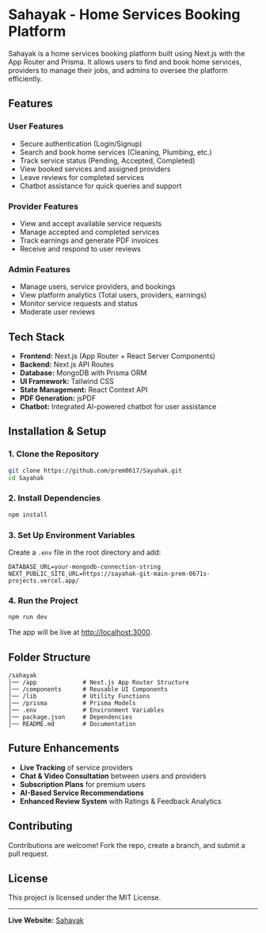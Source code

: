 # Sahayak - Home Services Booking Platform

Sahayak is a home services booking platform built using Next.js with the App Router and Prisma. It allows users to find and book home services, providers to manage their jobs, and admins to oversee the platform efficiently.

## Features

### User Features
- Secure authentication (Login/Signup)
- Search and book home services (Cleaning, Plumbing, etc.)
- Track service status (Pending, Accepted, Completed)
- View booked services and assigned providers
- Leave reviews for completed services
- Chatbot assistance for quick queries and support

### Provider Features
- View and accept available service requests
- Manage accepted and completed services
- Track earnings and generate PDF invoices
- Receive and respond to user reviews

### Admin Features
- Manage users, service providers, and bookings
- View platform analytics (Total users, providers, earnings)
- Monitor service requests and status
- Moderate user reviews

## Tech Stack
- **Frontend:** Next.js (App Router + React Server Components)
- **Backend:** Next.js API Routes
- **Database:** MongoDB with Prisma ORM
- **UI Framework:** Tailwind CSS
- **State Management:** React Context API
- **PDF Generation:** jsPDF
- **Chatbot:** Integrated AI-powered chatbot for user assistance

## Installation & Setup

### 1. Clone the Repository
```sh
git clone https://github.com/prem0617/Sayahak.git
cd Sayahak
```

### 2. Install Dependencies
```sh
npm install
```

### 3. Set Up Environment Variables
Create a `.env` file in the root directory and add:
```env
DATABASE_URL=your-mongodb-connection-string
NEXT_PUBLIC_SITE_URL=https://sayahak-git-main-prem-0671s-projects.vercel.app/
```

### 4. Run the Project
```sh
npm run dev
```
The app will be live at [http://localhost:3000](http://localhost:3000).

## Folder Structure
```
/sahayak
│── /app             # Next.js App Router Structure
│── /components      # Reusable UI Components
│── /lib             # Utility Functions
│── /prisma          # Prisma Models
│── .env             # Environment Variables
│── package.json     # Dependencies
│── README.md        # Documentation
```

## Future Enhancements
- **Live Tracking** of service providers
- **Chat & Video Consultation** between users and providers
- **Subscription Plans** for premium users
- **AI-Based Service Recommendations**
- **Enhanced Review System** with Ratings & Feedback Analytics

## Contributing
Contributions are welcome! Fork the repo, create a branch, and submit a pull request.

## License
This project is licensed under the MIT License.

---
**Live Website:** [Sahayak](https://sayahak-git-main-prem-0671s-projects.vercel.app/)

